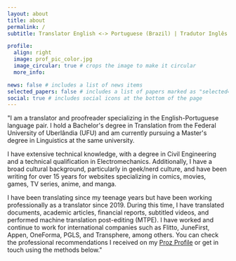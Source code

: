 ```yaml
---
layout: about
title: about
permalink: /
subtitle: Translator English <-> Portuguese (Brazil) | Tradutor Inglês <-> Português

profile:
  align: right
  image: prof_pic_color.jpg
  image_circular: true # crops the image to make it circular
  more_info:

news: false # includes a list of news items
selected_papers: false # includes a list of papers marked as "selected={true}"
social: true # includes social icons at the bottom of the page
---
```


"I am a translator and proofreader specializing in the English-Portuguese language pair. I hold a Bachelor's degree in Translation from the Federal University of Uberlândia (UFU) and am currently pursuing a Master's degree in Linguistics at the same university.

I have extensive technical knowledge, with a degree in Civil Engineering and a technical qualification in Electromechanics. Additionally, I have a broad cultural background, particularly in geek/nerd culture, and have been writing for over 15 years for websites specializing in comics, movies, games, TV series, anime, and manga.

I have been translating since my teenage years but have been working professionally as a translator since 2019. During this time, I have translated documents, academic articles, financial reports, subtitled videos, and performed machine translation post-editing (MTPE). I have worked and continue to work for international companies such as Flitto, JuneFirst, Appen, OneForma, PGLS, and Transphere, among others. You can check the professional recommendations I received on my <a href='https://www.proz.com/profile/2679500'>Proz Profile</a> or get in touch using the methods below."
